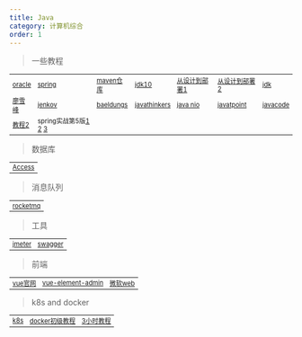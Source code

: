 ```yaml
---
title: Java
category: 计算机综合
order: 1
---
```


> 一些教程
<table width="1033" style="font-size: 0.8em;">
	<tbody>
		<tr>
			<td>
				<a href="https://docs.oracle.com/javase/tutorial/" target="_blank">oracle</a>
			</td>
			<td>
				<a href="https://spring.io/learn" target="_blank">spring</a>
			</td>
			<td>
				<a href="https://mvnrepository.com/search?q=elasticsearch" target="_blank">maven仓库</a>
			</td>
			<td>
				<a href="http://openjdk.java.net/projects/jdk/10/" target="_blank">jdk10</a>
			</td>
			<td>
				<a href="https://github.com/DocsHome/microservices" target="_blank">从设计到部署1</a>
			</td>
			<td>
				<a href="https://docshome.gitbook.io/microservices/" target="_blank">从设计到部署2</a>
			</td>
			<td>
				<a href="http://hg.openjdk.java.net/jdk" target="_blank">jdk</a>
			</td>
		</tr>
		<tr>
			<td>
				<a href="https://www.liaoxuefeng.com/" target="_blank">廖雪峰</a>
			</td>
			<td>
				<a href="https://jenkov.com/tutorials/java-nio/index.html" target="_blank">jenkov</a>
			</td>
			<td>
				<a href="https://www.baeldung.com/spring-security-vs-apache-shiro" target="_blank">baeldungs</a>
			</td>
			<td>
				<a href="http://www.javathinker.net/download.jsp" target="_blank">javathinkers</a>
			</td>
			<td>
				<a href="https://www.tutorialspoint.com/java_nio/index.htm" target="_blank">java nio</a>
			</td>
			<td>
				<a href="https://www.javatpoint.com/" target="_blank">javatpoint</a>
			</td>
			<td>
				<a href="https://www.javacodegeeks.com/category/java/enterprise-java" target="_blank">javacode</a>
			</td>
		</tr>
		<tr>
			<td>
				<a href="https://doocs.gitee.io/advanced-java/" target="_blank">教程2</a>
			</td>
			<td>
				spring实战第5版<a href="https://github.com/PotoYang/spring-in-action-v5-translate" target="_blank">1</a>
				<a href="https://github.com/habuma/spring-in-action-5-samples" target="_blank">2</a>
				<a href="https://www.manning.com/books/spring-in-action-fifth-edition#toc" target="_blank">3</a>
			</td>
		</tr>
	</tbody>
</table>

> 数据库
<table width="1033" style="font-size: 0.8em;">
	<tbody>
		<tr>
			<td>
				<a href="https://learn.microsoft.com/zh-cn/office/client-developer/access/desktop-database-reference/create-table-statement-microsoft-access-sql" target="_blank">Access</a>
			</td>
		</tr>
	</tbody>
</table>

> 消息队列
<table width="1033" style="font-size: 0.8em;">
	<tbody>
		<tr>
			<td>
				<a href="https://github.com/apache/rocketmq" target="_blank">rocketmq</a>
			</td>
		</tr>
	</tbody>
</table>


> 工具
<table width="1033" style="font-size: 0.8em;">
	<tbody>
		<tr>
			<td>
				<a href="https://jmeter.apache.org/" target="_blank">jmeter</a>
			</td>
			<td>
				<a href="https://swagger.io/" target="_blank">swagger</a>
			</td>
		</tr>
	</tbody>
</table>

> 前端
<table width="1033" style="font-size: 0.8em;">
	<tbody>
		<tr>
			<td>
				<a href="https://cn.vuejs.org/" target="_blank">vue官网</a>
			</td>
			<td>
				<a href="https://panjiachen.github.io/vue-element-admin-site/zh/guide/#%E5%8A%9F%E8%83%BD" target="_blank">vue-element-admin</a>
			</td>
			<td>
				<a href="https://github.com/microsoft/Web-Dev-For-Beginners" target="_blank">微软web</a>
			</td>
		</tr>
	</tbody>
</table>


> k8s and docker
<table width="1033" style="font-size: 0.8em;">
	<tbody>
		<tr>
			<td>
				<a href="https://kubernetes.io/docs/home/" target="_blank">k8s</a>
			</td>
			<td>
				<a href="https://www.runoob.com/docker/docker-tutorial.html" target="_blank">docker初级教程</a>
			</td>
			<td>
				<a href="https://medium.com/free-code-camp/learn-kubernetes-in-under-3-hours-a-detailed-guide-to-orchestrating-containers-114ff420e882" target="_blank">3小时教程</a>
			</td>
		</tr>
	</tbody>
</table>